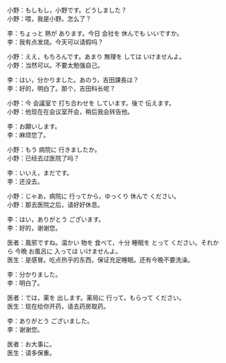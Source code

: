小野：もしもし，小野です。どうしました？  
小野：喂，我是小野。怎么了？  

李：ちょっと 熱が あります。今日 会社を 休んでも いいですか。  
李：我有点发烧。今天可以请假吗？  

小野：ええ，もちろんです。あまり 無理を しては いけませんよ。  
小野：当然可以。不要太勉强自己。  

李：はい，分かりました。あのう，吉田課長は？  
李：好的，明白了。那个，吉田科长呢？  

小野：今 会議室で 打ち合わせを しています。後で 伝えます。  
小野：他现在在会议室开会，稍后我会转告他。  

李：お願いします。  
李：麻烦您了。  

小野：もう 病院に 行きましたか。  
小野：已经去过医院了吗？  

李：いいえ，まだです。  
李：还没去。  

小野：じゃあ，病院に 行ってから，ゆっくり 休んで ください。  
小野：那去医院之后，请好好休息。  

李：はい，ありがとう ございます。  
李：好的，谢谢您。  

医者：風邪ですね。温かい 物を 食べて，十分 睡眠を とって ください。それから 今晩 お風呂に 入っては いけませんよ。  
医生：是感冒。吃点热乎的东西，保证充足睡眠。还有今晚不要洗澡。  

李：分かりました。  
李：明白了。  

医者：では，薬を 出します。薬局に 行って，もらって ください。  
医生：现在给你开药，请去药房取药。  

李：ありがとう ございました。  
李：谢谢您。  

医者：お大事に。  
医生：请多保重。